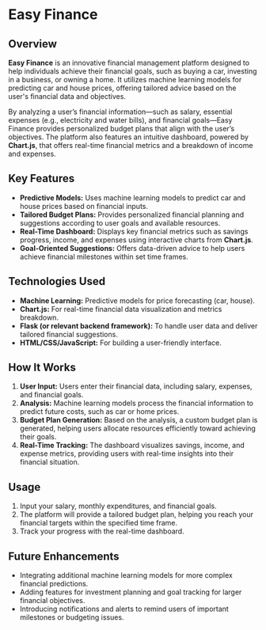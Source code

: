 

# Easy Finance

## Overview
**Easy Finance** is an innovative financial management platform designed to help individuals achieve their financial goals, such as buying a car, investing in a business, or owning a home. It utilizes machine learning models for predicting car and house prices, offering tailored advice based on the user's financial data and objectives.

By analyzing a user’s financial information—such as salary, essential expenses (e.g., electricity and water bills), and financial goals—Easy Finance provides personalized budget plans that align with the user’s objectives. The platform also features an intuitive dashboard, powered by **Chart.js**, that offers real-time financial metrics and a breakdown of income and expenses.

## Key Features
- **Predictive Models:** Uses machine learning models to predict car and house prices based on financial inputs.
- **Tailored Budget Plans:** Provides personalized financial planning and suggestions according to user goals and available resources.
- **Real-Time Dashboard:** Displays key financial metrics such as savings progress, income, and expenses using interactive charts from **Chart.js**.
- **Goal-Oriented Suggestions:** Offers data-driven advice to help users achieve financial milestones within set time frames.

## Technologies Used
- **Machine Learning:** Predictive models for price forecasting (car, house).
- **Chart.js:** For real-time financial data visualization and metrics breakdown.
- **Flask (or relevant backend framework):** To handle user data and deliver tailored financial suggestions.
- **HTML/CSS/JavaScript:** For building a user-friendly interface.

## How It Works
1. **User Input:** Users enter their financial data, including salary, expenses, and financial goals.
2. **Analysis:** Machine learning models process the financial information to predict future costs, such as car or home prices.
3. **Budget Plan Generation:** Based on the analysis, a custom budget plan is generated, helping users allocate resources efficiently toward achieving their goals.
4. **Real-Time Tracking:** The dashboard visualizes savings, income, and expense metrics, providing users with real-time insights into their financial situation.


## Usage
1. Input your salary, monthly expenditures, and financial goals.
2. The platform will provide a tailored budget plan, helping you reach your financial targets within the specified time frame.
3. Track your progress with the real-time dashboard.

## Future Enhancements
- Integrating additional machine learning models for more complex financial predictions.
- Adding features for investment planning and goal tracking for larger financial objectives.
- Introducing notifications and alerts to remind users of important milestones or budgeting issues.

